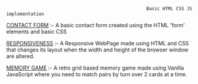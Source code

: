                                                         Basic HTML CSS JS implementation 

[CONTACT FORM](https://vineetttt.github.io/HTML_CSS_JS/ContactForm/) :- A basic contact form created using the HTML 'form' elements and basic CSS 

[RESPONSIVENESS](https://vineetttt.github.io/HTML_CSS_JS/Responsiveness/) :- A Responsive WebPage made using HTML and CSS that changes its layout when the width and height of the browser window are altered. 

[MEMORY GAME](https://vineetttt.github.io/HTML_CSS_JS/MemoryGame/index.html) :- A retro grid based memory game made using Vanilla JavaScript where you need to match pairs by turn over 2 cards at a time.
